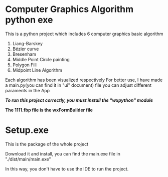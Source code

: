 # Computer Graphics Algorithm python exe

This is a python project which includes 6 computer graphics basic algorithm

1. Liang-Barskey
2. Bézier curve
3. Bresenham 
4. Middle Point Circle painting
5. Polygon Fill
6. Midpoint Line Algorithm

Each algorithm has been visualized respectively
For better use, I have made a main.py(you can find it in "ui" document) file
  you can adjust different paraments in the App
  


***To run this project correctly, you must install the "wxpython" module***

**The 1111.fbp file is the wxFormBuilder file**


# Setup.exe

This is the package of the whole project

Download it and install, you can find the main.exe file in "./dist/main/main.exe"

In this way, you don't have to use the IDE to run the project.
